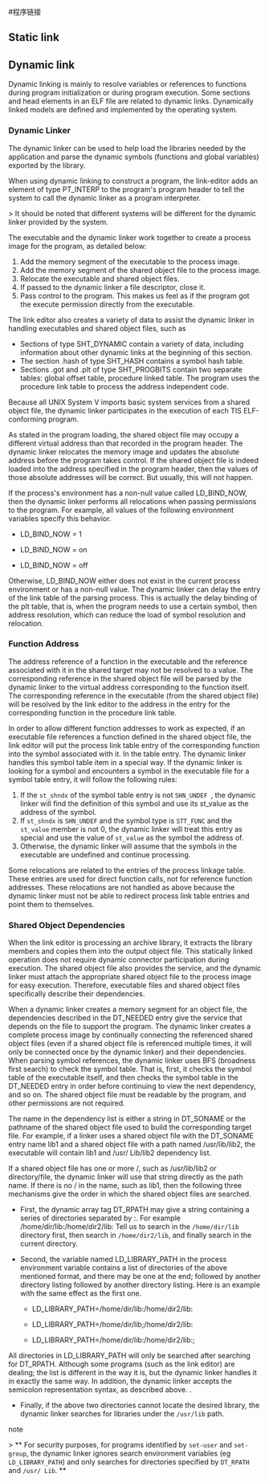 
#程序链接


## Static link


## Dynamic link


Dynamic linking is mainly to resolve variables or references to functions during program initialization or during program execution. Some sections and head elements in an ELF file are related to dynamic links. Dynamically linked models are defined and implemented by the operating system.


### Dynamic Linker



The dynamic linker can be used to help load the libraries needed by the application and parse the dynamic symbols (functions and global variables) exported by the library.


When using dynamic linking to construct a program, the link-editor adds an element of type PT_INTERP to the program&#39;s program header to tell the system to call the dynamic linker as a program interpreter.


&gt; It should be noted that different systems will be different for the dynamic linker provided by the system.


The executable and the dynamic linker work together to create a process image for the program, as detailed below:


1. Add the memory segment of the executable to the process image.
2. Add the memory segment of the shared object file to the process image.
3. Relocate the executable and shared object files.
4. If passed to the dynamic linker a file descriptor, close it.
5. Pass control to the program. This makes us feel as if the program got the execute permission directly from the executable.


The link editor also creates a variety of data to assist the dynamic linker in handling executables and shared object files, such as


- Sections of type SHT_DYNAMIC contain a variety of data, including information about other dynamic links at the beginning of this section.
- The section .hash of type SHT_HASH contains a symbol hash table.
- Sections .got and .plt of type SHT_PROGBITS contain two separate tables: global offset table, procedure linked table. The program uses the procedure link table to process the address independent code.


Because all UNIX System V imports basic system services from a shared object file, the dynamic linker participates in the execution of each TIS ELF-conforming program.


As stated in the program loading, the shared object file may occupy a different virtual address than that recorded in the program header. The dynamic linker relocates the memory image and updates the absolute address before the program takes control. If the shared object file is indeed loaded into the address specified in the program header, then the values of those absolute addresses will be correct. But usually, this will not happen.


If the process&#39;s environment has a non-null value called LD_BIND_NOW, then the dynamic linker performs all relocations when passing permissions to the program. For example, all values of the following environment variables specify this behavior.


- LD_BIND_NOW = 1

- LD_BIND_NOW = on

- LD_BIND_NOW = off



Otherwise, LD_BIND_NOW either does not exist in the current process environment or has a non-null value. The dynamic linker can delay the entry of the link table of the parsing process. This is actually the delay binding of the plt table, that is, when the program needs to use a certain symbol, then address resolution, which can reduce the load of symbol resolution and relocation.




### Function Address



The address reference of a function in the executable and the reference associated with it in the shared target may not be resolved to a value. The corresponding reference in the shared object file will be parsed by the dynamic linker to the virtual address corresponding to the function itself. The corresponding reference in the executable (from the shared object file) will be resolved by the link editor to the address in the entry for the corresponding function in the procedure link table.


In order to allow different function addresses to work as expected, if an executable file references a function defined in the shared object file, the link editor will put the process link table entry of the corresponding function into the symbol associated with it. In the table entry. The dynamic linker handles this symbol table item in a special way. If the dynamic linker is looking for a symbol and encounters a symbol in the executable file for a symbol table entry, it will follow the following rules:


1. If the `st_shndx` of the symbol table entry is not `SHN_UNDEF `, the dynamic linker will find the definition of this symbol and use its st_value as the address of the symbol.
2. If `st_shndx` is `SHN_UNDEF` and the symbol type is `STT_FUNC` and the `st_value` member is not 0, the dynamic linker will treat this entry as special and use the value of `st_value` as the symbol the address of.
3. Otherwise, the dynamic linker will assume that the symbols in the executable are undefined and continue processing.


Some relocations are related to the entries of the process linkage table. These entries are used for direct function calls, not for reference function addresses. These relocations are not handled as above because the dynamic linker must not be able to redirect process link table entries and point them to themselves.


### Shared Object Dependencies



When the link editor is processing an archive library, it extracts the library members and copies them into the output object file. This statically linked operation does not require dynamic connector participation during execution. The shared object file also provides the service, and the dynamic linker must attach the appropriate shared object file to the process image for easy execution. Therefore, executable files and shared object files specifically describe their dependencies.


When a dynamic linker creates a memory segment for an object file, the dependencies described in the DT_NEEDED entry give the service that depends on the file to support the program. The dynamic linker creates a complete process image by continually connecting the referenced shared object files (even if a shared object file is referenced multiple times, it will only be connected once by the dynamic linker) and their dependencies. When parsing symbol references, the dynamic linker uses BFS (broadness first search) to check the symbol table. That is, first, it checks the symbol table of the executable itself, and then checks the symbol table in the DT_NEEDED entry in order before continuing to view the next dependency, and so on. The shared object file must be readable by the program, and other permissions are not required.


The name in the dependency list is either a string in DT_SONAME or the pathname of the shared object file used to build the corresponding target file. For example, if a linker uses a shared object file with the DT_SONAME entry name lib1 and a shared object file with a path named /usr/lib/lib2, the executable will contain lib1 and /usr/ Lib/lib2 dependency list.


If a shared object file has one or more /, such as /usr/lib/lib2 or directory/file, the dynamic linker will use that string directly as the path name. If there is no / in the name, such as lib1, then the following three mechanisms give the order in which the shared object files are searched.


- First, the dynamic array tag DT_RPATH may give a string containing a series of directories separated by :. For example /home/dir/lib:/home/dir2/lib: Tell us to search in the `/home/dir/lib` directory first, then search in `/home/dir2/lib`, and finally search in the current directory.


- Second, the variable named LD_LIBRARY_PATH in the process environment variable contains a list of directories of the above mentioned format, and there may be one at the end; followed by another directory listing followed by another directory listing. Here is an example with the same effect as the first one.


  - LD_LIBRARY_PATH=/home/dir/lib:/home/dir2/lib:

  - LD_LIBRARY_PATH=/home/dir/lib;/home/dir2/lib:

  - LD_LIBRARY_PATH=/home/dir/lib:/home/dir2/lib:;



All directories in LD_LIBRARY_PATH will only be searched after searching for DT_RPATH. Although some programs (such as the link editor) are dealing; the list is different in the way it is, but the dynamic linker handles it in exactly the same way. In addition, the dynamic linker accepts the semicolon representation syntax, as described above. .


- Finally, if the above two directories cannot locate the desired library, the dynamic linker searches for libraries under the `/usr/lib` path.


note


&gt; ** For security purposes, for programs identified by `set-user` and `set-group`, the dynamic linker ignores search environment variables (eg `LD_LIBRARY_PATH`) and only searches for directories specified by `DT_RPATH` and `/usr/ Lib`. **
